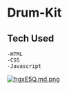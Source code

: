 # Drum-Kit

## Tech Used

    -HTML
    -CSS
    -Javascript

<a href="https://freeimage.host/i/hgxE5Q"><img src="https://iili.io/hgxE5Q.md.png" alt="hgxE5Q.md.png" border="0"></a>
